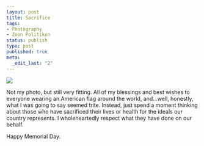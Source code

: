 ```yaml
--- 
layout: post
title: Sacrifice
tags: 
- Photography
- Zoon Politikon
status: publish
type: post
published: true
meta: 
  _edit_last: "2"
---
```

<a href="http://www.flickr.com/photos/ableman/526198966/"><img src="http://farm2.static.flickr.com/1102/526198966_1db0fe6810_d.jpg" /></a>

Not my photo, but still very fitting. All of my blessings and best wishes to everyone wearing an American flag around the world, and...well, honestly, what I was going to say seemed trite. Instead, just spend a moment thinking about those who have sacrificed their lives or health for the ideals our country represents. I wholeheartedly respect what they have done on our behalf.

Happy Memorial Day. 
